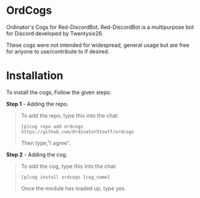 # OrdCogs
Ordinator's Cogs for Red-DiscordBot. Red-DiscordBot is a multipurpose bot for Discord developed by Twentysix26.

These cogs were not intended for widespread, general usage but are free for anyone to use/contribute to if desired.

# Installation
To install the cogs, Follow the given steps:

**Step 1** - Adding the repo.
> To add the repo, type this into the chat:
> 
> ``[p]cog repo add ordcogs https://github.com/OrdinatorStouff/ordcogs`` 
> 
> Then type,"I agree".

**Step 2** - Adding the cog.
> To add the cog, type this into the chat:
> 
> ``[p]cog install ordcogs [cog_name]``
> 
> Once the module has loaded up, type yes.
